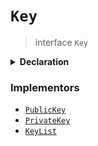 # `Key`

> interface `Key`

<details>
<summary><b>Declaration</b></summary>

```typescript
interface Key {
    // no public members
}
```

</details>

### Implementors

 * [`PublicKey`](reference/cryptography/PublicKey.md)
 * [`PrivateKey`](reference/cryptography/PrivateKey.md)
 * [`KeyList`](reference/cryptography/KeyList.md)
